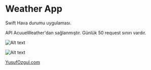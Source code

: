 # Weather App

Swift Hava durumu uygulaması.

API AcuueWeather'dan sağlanmıştır. Günlük 50 request sınırı vardır.

![Alt text](https://github.com/yusufozgul/weatherApp/raw/master/SS/SS1.png)



![Alt text](https://github.com/yusufozgul/weatherApp/raw/master/SS/SS2.png)


[YusufOzgul.com](https://yusufozgul.com/)
